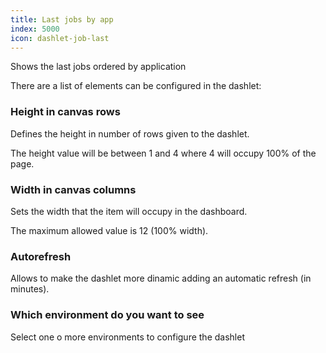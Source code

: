 ```yaml
---
title: Last jobs by app
index: 5000
icon: dashlet-job-last
---
```


Shows the last jobs ordered by application

There are a list of elements can be configured in the dashlet:

### Height in canvas rows

Defines the height in number of rows given to the dashlet.

The height value will be between 1 and 4 where 4 will occupy 100% of the page.

### Width in canvas columns

Sets the width that the item will occupy in the dashboard.

The maximum allowed value is 12 (100% width).

### Autorefresh

Allows to make the dashlet more dinamic adding an automatic refresh (in minutes).

### Which environment do you want to see

Select one o more environments to configure the dashlet
